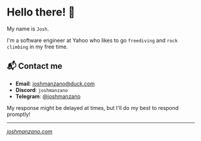 # Hello there! 👋

My name is `Josh`. 

I'm a software engineer at Yahoo who likes to go `freediving` and `rock climbing` in my free time.

## 📬 Contact me

- **Email**: [joshmanzano@duck.com](mailto:joshmanzano@duck.com) 
- **Discord**: `joshmanzano` 
- **Telegram**: [@joshmanzano](https://t.me/joshmanzano)

My response might be delayed at times, but I'll do my best to respond promptly!

---

[*joshmanzano.com*](https://joshmanzano.com)
